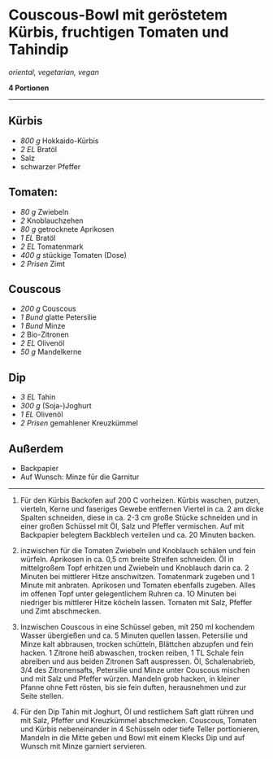 # Couscous-Bowl mit geröstetem Kürbis, fruchtigen Tomaten und Tahindip

*oriental, vegetarian, vegan*

**4 Portionen**

---

## Kürbis
 
- *800 g* Hokkaido-Kürbis 
- *2 EL* Bratöl
- Salz 
- schwarzer Pfeffer 

## Tomaten: 

- *80 g* Zwiebeln
- *2* Knoblauchzehen
- *80 g* getrocknete Aprikosen
- *1 EL* Bratöl
- *2 EL* Tomatenmark
- *400 g* stückige Tomaten (Dose) 
- *2 Prisen* Zimt 

## Couscous
 
- *200 g* Couscous
- *1 Bund* glatte Petersilie
- *1 Bund* Minze 
- *2* Bio-Zitronen
- *2 EL* Olivenöl
- *50 g* Mandelkerne 

## Dip

- *3 EL* Tahin
- *300 g* (Soja-)Joghurt
- *1 EL* Olivenöl
- *2 Prisen* gemahlener Kreuzkümmel 

## Außerdem

- Backpapier 
- Auf Wunsch: Minze fūr die Garnitur

---

1. Für den Kürbis Backofen auf 200 C vorheizen. Kūrbis waschen, putzen,
   vierteln, Kerne und faseriges Gewebe entfernen Viertel in ca. 2 am dicke
   Spalten schneiden, diese in ca. 2-3 cm große Stücke schneiden und in einer
   großen Schüssel mit Öl, Salz und Pfeffer vermischen. Auf mit Backpapier
   belegtem Backblech verteilen und ca. 20 Minuten backen.

2. inzwischen für die Tomaten Zwiebeln und Knoblauch schälen und fein würfeln.
   Aprikosen in ca. 0,5 cm breite Streifen schneiden. Öl in mittelgroßem Topf
   erhitzen und Zwiebeln und Knoblauch darin ca. 2 Minuten bei mittlerer Hitze
   anschwitzen. Tomatenmark zugeben und 1 Minute mit anbraten. Aprikosen und
   Tomaten ebenfalls zugeben. Alles im offenen Topf unter gelegentlichem Ruhren
   ca. 1O Minuten bei niedriger bis mittlerer Hitze köcheln lassen. Tomaten mit
   Salz, Pfeffer und Zimt abschmecken.

3. Inzwischen Couscous in eine Schüssel geben, mit 250 ml kochendem Wasser
   übergießen und ca. 5 Minuten quellen lassen. Petersilie und Minze kalt
   abbrausen, trocken schütteln, Blättchen abzupfen und fein hacken. 1 Zitrone
   heiß abwaschen, trocken reiben, 1 TL Schale fein abreiben und aus beiden
   Zitronen Saft auspressen. Öl, Schalenabrieb, 3/4 des Zitronensafts,
   Petersilie und Minze unter Couscous mischen und mit Salz und Pfeffer würzen.
   Mandeln grob hacken, in kleiner Pfanne ohne Fett rösten, bis sie fein duften,
   herausnehmen und zur Seite stellen. 

4. Für den Dip Tahin mit Joghurt, Öl und restlichem Saft glatt rühren und mit
   Salz, Pfeffer und Kreuzkümmel abschmecken. Couscous, Tomaten und Kürbis
   nebeneinander in 4 Schüsseln oder tiefe Teller portionieren, Mandeln in die
   Mitte geben und Bowl mit einem Klecks Dip und auf Wunsch mit Minze garniert
   servieren.